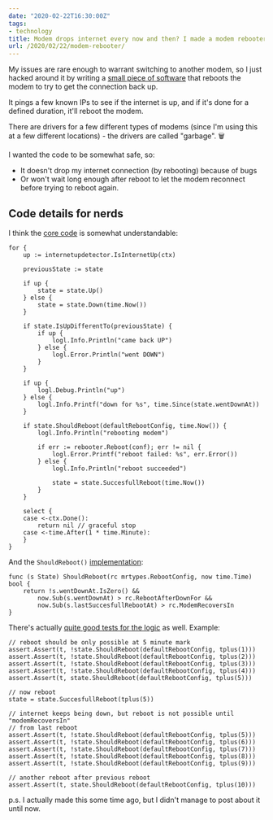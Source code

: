 ```yaml
---
date: "2020-02-22T16:30:00Z"
tags:
- technology
title: Modem drops internet every now and then? I made a modem rebooter util
url: /2020/02/22/modem-rebooter/
---
```


My issues are rare enough to warrant switching to another modem, so I just hacked around
it by writing a [small piece of software](https://github.com/joonas-fi/modemrebooter) that
reboots the modem to try to get the connection back up.

It pings a few known IPs to see if the internet is up, and if it's done for a defined
duration, it'll reboot the modem.

There are drivers for a few different types of modems (since I'm using this at a few
different locations) - the drivers are called "garbage". 🗑️

I wanted the code to be somewhat safe, so:

- It doesn't drop my internet connection (by rebooting) because of bugs
- Or won't wait long enough after reboot to let the modem reconnect before trying to reboot again.


Code details for nerds
----------------------

I think the
[core code](https://github.com/joonas-fi/modemrebooter/blob/61bd05ca03170016c27bd55dac321befb6844d33/cmd/modemrebooter/main.go#L37)
is somewhat understandable:

	for {
		up := internetupdetector.IsInternetUp(ctx)
		
		previousState := state
		
		if up {
			state = state.Up()
		} else {
			state = state.Down(time.Now())
		}
		
		if state.IsUpDifferentTo(previousState) {
			if up {
				logl.Info.Println("came back UP")
			} else {
				logl.Error.Println("went DOWN")
			}
		}
		
		if up {
			logl.Debug.Println("up")
		} else {
			logl.Info.Printf("down for %s", time.Since(state.wentDownAt))
		}
		
		if state.ShouldReboot(defaultRebootConfig, time.Now()) {
			logl.Info.Println("rebooting modem")
			
			if err := rebooter.Reboot(conf); err != nil {
				logl.Error.Printf("reboot failed: %s", err.Error())
			} else {
				logl.Info.Println("reboot succeeded")
				
				state = state.SuccesfullReboot(time.Now())
			}
		}
		
		select {
		case <-ctx.Done():
			return nil // graceful stop
		case <-time.After(1 * time.Minute):
		}
	}

And the `ShouldReboot()`
[implementation](https://github.com/joonas-fi/modemrebooter/blob/61bd05ca03170016c27bd55dac321befb6844d33/cmd/modemrebooter/state.go):

	func (s State) ShouldReboot(rc mrtypes.RebootConfig, now time.Time) bool {
		return !s.wentDownAt.IsZero() &&
			now.Sub(s.wentDownAt) > rc.RebootAfterDownFor &&
			now.Sub(s.lastSuccesfullRebootAt) > rc.ModemRecoversIn
	}

There's actually
[quite good tests for the logic](https://github.com/joonas-fi/modemrebooter/blob/61bd05ca03170016c27bd55dac321befb6844d33/cmd/modemrebooter/state_test.go#L16)
as well. Example:

	// reboot should be only possible at 5 minute mark
	assert.Assert(t, !state.ShouldReboot(defaultRebootConfig, tplus(1)))
	assert.Assert(t, !state.ShouldReboot(defaultRebootConfig, tplus(2)))
	assert.Assert(t, !state.ShouldReboot(defaultRebootConfig, tplus(3)))
	assert.Assert(t, !state.ShouldReboot(defaultRebootConfig, tplus(4)))
	assert.Assert(t, state.ShouldReboot(defaultRebootConfig, tplus(5)))
	
	// now reboot
	state = state.SuccesfullReboot(tplus(5))
	
	// internet keeps being down, but reboot is not possible until "modemRecoversIn"
	// from last reboot
	assert.Assert(t, !state.ShouldReboot(defaultRebootConfig, tplus(5)))
	assert.Assert(t, !state.ShouldReboot(defaultRebootConfig, tplus(6)))
	assert.Assert(t, !state.ShouldReboot(defaultRebootConfig, tplus(7)))
	assert.Assert(t, !state.ShouldReboot(defaultRebootConfig, tplus(8)))
	assert.Assert(t, !state.ShouldReboot(defaultRebootConfig, tplus(9)))
	
	// another reboot after previous reboot
	assert.Assert(t, state.ShouldReboot(defaultRebootConfig, tplus(10)))

p.s. I actually made this some time ago, but I didn't manage to post about it until now.
